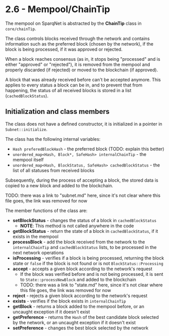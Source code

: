 # 2.6 - Mempool/ChainTip

The mempool on SparqNet is abstracted by the **ChainTip** class in `core/chainTip`.

The class controls blocks received through the network and contains information such as the preferred block (chosen by the network), if the block is being processed, if it was approved or rejected.

When a block reaches consensus (as in, it stops being "processed" and is either "approved" or "rejected"), it is removed from the mempool and properly discarded (if rejected) or moved to the blockchain (if approved).

A block that was already received before can't be accepted anymore. This applies to every status a block can be in, and to prevent that from happening, the status of all received blocks is stored in a list (`cachedBlockStatus`).

## Initialization and class members

The class does not have a defined constructor, it is initialized in a pointer in `Subnet::initialize`.

The class has the following internal variables:

* `Hash preferedBlockHash` - the preferred block (TODO: explain this better)
* `unordered_map<Hash, Block*, SafeHash> internalChainTip` - the mempool itself
* `unordered_map<Hash, BlockStatus, SafeHash> cachedBlockStatus` - the list of all statuses from received blocks

Subsequently, during the process of accepting a block, the stored data is copied to a new block and added to the blockchain.

TODO: there was a link to "subnet.md" here, since it's not clear where this file goes, the link was removed for now

The member functions of the class are:

* **setBlockStatus** - changes the status of a block in `cachedBlockStatus`
  * **NOTE**: This method is not called anywhere in the code
* **getBlockStatus** - return the state of a block in `cachedBlockStatus`, if it exists in the mempool
* **processBlock** - add the block received from the network to the `internalChainTip` and `cachedBlockStatus` lists, to be processed in the next network operations
* **isProcessing** - verifies if a block is being processed, returning the block state or `false` if the block is not found or is not `BlockStatus::Processing`
* **accept** - accepts a given block according to the network's request
  * If the block was verified before and is not being processed, it is sent to `State::processNewBlock` and added to the blockchain
  * TODO: there was a link to "state.md" here, since it's not clear where this file goes, the link was removed for now
* **reject** - rejects a given block according to the network's request
* **exists** - verifies if the block exists in `internalChainTip`
* **getBlock** - returns a block added to the mempool before, or an uncaught exception if it doesn't exist
* **getPreference** - returns the `Hash` of the best candidate block selected by the network, or an uncaught exception if it doesn't exist
* **setPreference** - changes the best block selected by the network

